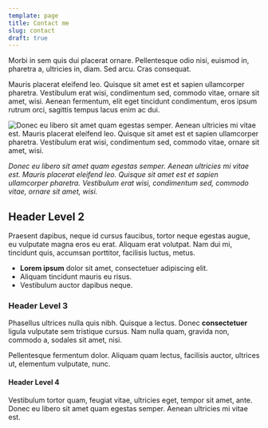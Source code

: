 ```yaml
---
template: page
title: Contact me
slug: contact
draft: true
---
```

Morbi in sem quis dui placerat ornare. Pellentesque odio nisi, euismod in, pharetra a, ultricies in, diam. Sed arcu. Cras consequat.   

Mauris placerat eleifend leo. Quisque sit amet est et sapien ullamcorper pharetra. Vestibulum erat wisi, condimentum sed, commodo vitae, ornare sit amet, wisi. Aenean fermentum, elit eget tincidunt condimentum, eros ipsum rutrum orci, sagittis tempus lacus enim ac dui.

![Donec eu libero sit amet quam egestas semper. Aenean ultricies mi vitae est. Mauris placerat eleifend leo. Quisque sit amet est et sapien ullamcorper pharetra. Vestibulum erat wisi, condimentum sed, commodo vitae, ornare sit amet, wisi.](/media/image-4.jpg "land")

_Donec eu libero sit amet quam egestas semper. Aenean ultricies mi vitae est. Mauris placerat eleifend leo. Quisque sit amet est et sapien ullamcorper pharetra. Vestibulum erat wisi, condimentum sed, commodo vitae, ornare sit amet, wisi._

## Header Level 2

Praesent dapibus, neque id cursus faucibus, tortor neque egestas augue, eu vulputate magna eros eu erat. Aliquam erat volutpat. Nam dui mi, tincidunt quis, accumsan porttitor, facilisis luctus, metus.

* **Lorem ipsum** dolor sit amet, consectetuer adipiscing elit.
* Aliquam tincidunt mauris eu risus.
* Vestibulum auctor dapibus neque.

### Header Level 3

Phasellus ultrices nulla quis nibh. Quisque a lectus. Donec **consectetuer** ligula vulputate sem tristique cursus. Nam nulla quam, gravida non, commodo a, sodales sit amet, nisi.

Pellentesque fermentum dolor. Aliquam quam lectus, facilisis auctor, ultrices ut, elementum vulputate, nunc.

#### Header Level 4

Vestibulum tortor quam, feugiat vitae, ultricies eget, tempor sit amet, ante. Donec eu libero sit amet quam egestas semper. Aenean ultricies mi vitae est.
